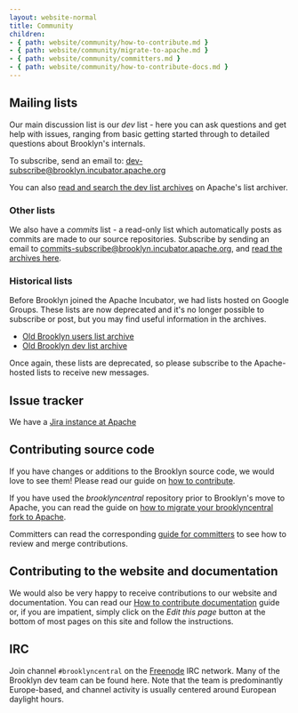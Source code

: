 ```yaml
---
layout: website-normal
title: Community
children:
- { path: website/community/how-to-contribute.md }
- { path: website/community/migrate-to-apache.md }
- { path: website/community/committers.md }
- { path: website/community/how-to-contribute-docs.md }
---
```


<div class="row">
<div class="col-md-6" markdown="1">

## Mailing lists

Our main discussion list is our *dev* list - here you can ask questions and get
help with issues, ranging from basic getting started through to detailed
questions about Brooklyn's internals.

To subscribe, send an email to:
[dev-subscribe@brooklyn.incubator.apache.org](mailto:dev-subscribe@brooklyn.incubator.apache.org)

You can also [read and search the dev list
archives](https://mail-archives.apache.org/mod_mbox/incubator-brooklyn-dev/) on
Apache's list archiver.


### Other lists

We also have a *commits* list - a read-only list which automatically posts as
commits are made to our source repositories. Subscribe by sending an email to
[commits-subscribe@brooklyn.incubator.apache.org](mailto:commits-subscribe@brooklyn.incubator.apache.org),
and [read the archives here](https://mail-archives.apache.org/mod_mbox/incubator-brooklyn-commits/).


### Historical lists

Before Brooklyn joined the Apache Incubator, we had lists hosted on Google
Groups. These lists are now deprecated and it's no longer possible to subscribe
or post, but you may find useful information in the archives.

- [Old Brooklyn users list archive](https://groups.google.com/forum/#!forum/brooklyn-dev)
- [Old Brooklyn dev list archive](https://groups.google.com/forum/#!forum/brooklyn-dev)

Once again, these lists are deprecated, so please subscribe to the Apache-hosted
lists to receive new messages.

</div><!-- col -->
<div class="col-md-6" markdown="1">

## Issue tracker

We have a [Jira instance at Apache](https://issues.apache.org/jira/browse/BROOKLYN)


## Contributing source code

If you have changes or additions to the Brooklyn source code, we would love to
see them! Please read our guide on [how to contribute](how-to-contribute.html).

If you have used the *brooklyncentral* repository prior to Brooklyn's move to
Apache, you can read the guide on
[how to migrate your brooklyncentral fork to Apache](migrate-to-apache.html).

Committers can read the corresponding [guide for committers](committers.html)
to see how to review and merge contributions.


## Contributing to the website and documentation

We would also be very happy to receive contributions to our website and
documentation. You can read our [How to contribute
documentation](how-to-contribute-docs.html) guide or, if you are impatient,
simply click on the *Edit this page* button at the bottom of most pages on this
site and follow the instructions.


## IRC

Join channel `#brooklyncentral` on the [Freenode](https://freenode.net/) IRC
network. Many of the Brooklyn dev team can be found here. Note that the team
is predominantly Europe-based, and channel activity is usually centered
around European daylight hours.

</div><!-- col -->
</div><!-- row -->
